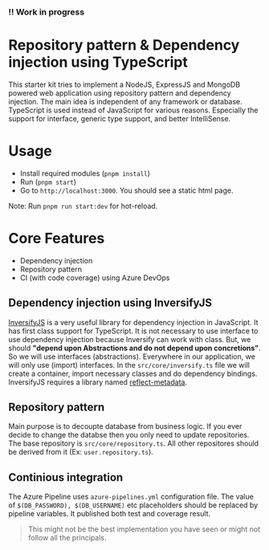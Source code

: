 ### !! Work in progress

# Repository pattern & Dependency injection using TypeScript

This starter kit tries to implement a NodeJS, ExpressJS and MongoDB powered web application using repository pattern and dependency injection. The main idea is independent of any framework or database. TypeScript is used instead of JavaScript for various reasons. Especially the support for interface, generic type support, and better IntelliSense.

# Usage

- Install required modules (`pnpm install`)
- Run (`pnpm start`)
- Go to `http://localhost:3000`. You should see a static html page.

Note: Run `pnpm run start:dev` for hot-reload.

# Core Features

- Dependency injection
- Repository pattern
- CI (with code coverage) using Azure DevOps

## Dependency injection using InversifyJS

[InversifyJS](http://inversify.io/) is a very useful library for dependency injection in JavaScript. It has first class support for TypeScript. It is not necessary to use interface to use dependency injection because Inversify can work with class. But, we should **"depend upon Abstractions and do not depend upon concretions"**. So we will use interfaces (abstractions). Everywhere in our application, we will only use (import) interfaces. In the `src/core/inversify.ts` file we will create a container, import necessary classes and do dependency bindings. InversifyJS requires a library named [reflect-metadata](https://www.npmjs.com/package/reflect-metadata).

## Repository pattern

Main purpose is to decoupte database from business logic. If you ever decide to change the databse then you only need to update repositories. The base repository is `src/core/repository.ts`. All other repositores should be derived from it (Ex: `user.repository.ts`).

## Continious integration

The Azure Pipeline uses `azure-pipelines.yml` configuration file. The value of `$(DB_PASSWORD), $(DB_USERNAME)` etc placeholders should be replaced by pipeline variables. It published both test and coverage result.

> This might not be the best implementation you have seen or might not follow all the principals.
